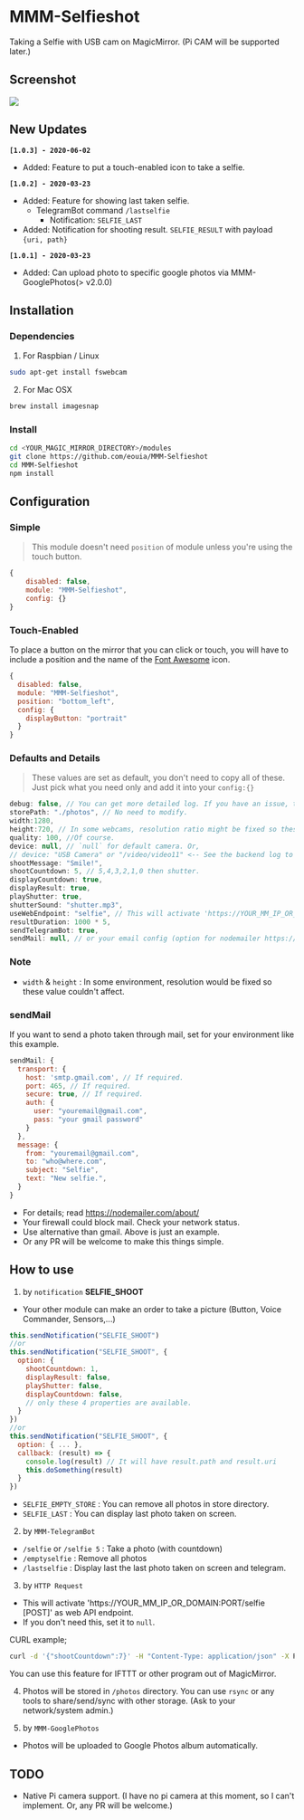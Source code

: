 # MMM-Selfieshot
Taking a Selfie with USB cam on MagicMirror. (Pi CAM will be supported later.)

## Screenshot
![](https://raw.githubusercontent.com/eouia/MMM-Selfieshot/master/screenshot.png)


## New Updates
**`[1.0.3] - 2020-06-02`**
- Added: Feature to put a touch-enabled icon to take a selfie.

**`[1.0.2] - 2020-03-23`**
- Added: Feature for showing last taken selfie.
    - TelegramBot command `/lastselfie`
		- Notification: `SELFIE_LAST`
- Added: Notification for shooting result. `SELFIE_RESULT` with payload `{uri, path}`		

**`[1.0.1] - 2020-03-23`**
- Added: Can upload photo to specific google photos via MMM-GooglePhotos(> v2.0.0)

## Installation
### Dependencies
1. For Raspbian / Linux
```sh
sudo apt-get install fswebcam
```

2. For Mac OSX
```sh
brew install imagesnap
```


### Install
```sh
cd <YOUR_MAGIC_MIRROR_DIRECTORY>/modules
git clone https://github.com/eouia/MMM-Selfieshot
cd MMM-Selfieshot
npm install
```

## Configuration
### Simple
> This module doesn't need `position` of module unless you're using the touch button.

```js
{
	disabled: false,
	module: "MMM-Selfieshot",
	config: {}
}
```
### Touch-Enabled
To place a button on the mirror that you can click or touch, you will have to include a position and the name of the [Font Awesome](https://fontawesome.com/icons?d=gallery&q=selfie) icon.
```js
{
  disabled: false,
  module: "MMM-Selfieshot",
  position: "bottom_left",
  config: {
    displayButton: "portrait"
  }
}
```

### Defaults and Details
> These values are set as default, you don't need to copy all of these. Just pick what you need only and add it into your `config:{}`

```js
debug: false, // You can get more detailed log. If you have an issue, try to set this to true.
storePath: "./photos", // No need to modify.
width:1280,
height:720, // In some webcams, resolution ratio might be fixed so these values might not be applied.
quality: 100, //Of course.
device: null, // `null` for default camera. Or,
// device: "USB Camera" or "/video/video11" <-- See the backend log to get your installed camera name.
shootMessage: "Smile!",
shootCountdown: 5, // 5,4,3,2,1,0 then shutter.
displayCountdown: true,
displayResult: true,
playShutter: true,
shutterSound: "shutter.mp3",
useWebEndpoint: "selfie", // This will activate 'https://YOUR_MM_IP_OR_DOMAIN:PORT/selfie [POST]' as web API endpoint.
resultDuration: 1000 * 5,
sendTelegramBot: true,
sendMail: null, // or your email config (option for nodemailer https://nodemailer.com/about/)
```

### Note
- `width` & `height` : In some environment, resolution would be fixed so these value couldn't affect.


### sendMail
If you want to send a photo taken through mail, set for your environment like this example.
```js
sendMail: {
  transport: {
    host: 'smtp.gmail.com', // If required.
    port: 465, // If required.
    secure: true, // If required.
    auth: {
      user: "youremail@gmail.com",
      pass: "your gmail password"
    }
  },
  message: {
    from: "youremail@gmail.com",
    to: "who@where.com",
    subject: "Selfie",
    text: "New selfie.",
  }
}
```
- For details; read https://nodemailer.com/about/
- Your firewall could block mail. Check your network status.
- Use alternative than gmail. Above is just an example.
- Or any PR will be welcome to make this things simple.


## How to use
1. by `notification` **SELFIE_SHOOT**
- Your other module can make an order to take a picture (Button, Voice Commander, Sensors,...)
```js
this.sendNotification("SELFIE_SHOOT")
//or
this.sendNotification("SELFIE_SHOOT", {
  option: {
    shootCountdown: 1,
    displayResult: false,
    playShutter: false,
    displayCountdown: false,
    // only these 4 properties are available.
  }
})
//or
this.sendNotification("SELFIE_SHOOT", {
  option: { ... },
  callback: (result) => {
    console.log(result) // It will have result.path and result.uri
    this.doSomething(result)
  }
})
```
- `SELFIE_EMPTY_STORE` : You can remove all photos in store directory.
- `SELFIE_LAST` : You can display last photo taken on screen.


2. by `MMM-TelegramBot`
- `/selfie` or `/selfie 5` : Take a photo (with countdown)
- `/emptyselfie` : Remove all photos
- `/lastselfie` : Display last the last photo taken on screen and telegram.

3. by `HTTP Request`
- This will activate 'https://YOUR_MM_IP_OR_DOMAIN:PORT/selfie [POST]' as web API endpoint.
- If you don't need this, set it to `null`.

CURL example;
```sh
curl -d '{"shootCountdown":7}' -H "Content-Type: application/json" -X POST http://localhost:8080/selfie
```
You can use this feature for IFTTT or other program out of MagicMirror.

4. Photos will be stored in `/photos` directory. You can use `rsync` or any tools to share/send/sync with other storage. (Ask to your network/system admin.)

5. by `MMM-GooglePhotos`
- Photos will be uploaded to Google Photos album automatically.


## TODO
- Native Pi camera support. (I have no pi camera at this moment, so I can't implement. Or, any PR will be welcome.)
